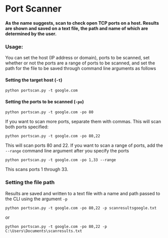 # Port Scanner
#### As the name suggests, scan to check open TCP ports on a host. Results are shown and saved on a text file, the path and name of which are determined by the user.


### Usage:
You can set the host (IP address or domain), ports to be scanned, set whether or not the ports are a range of ports to be scanned, and set the path for the file to be saved through command line arguments as follows
  #### Setting the target host (```-t```)
  ```
  python portscan.py -t google.com
  ```
  #### Setting the ports to be scanned (```-po```)
  ```
  python portscan.py -t google.com -po 80
  ```
  If you want to scan more ports, separate them with commas. This will scan both ports specified:
  ```
  python portscan.py -t google.com -po 80,22
  ```
  This will scan ports 80 and 22. If you want to scan a range of ports, add the ```--range``` command line argument after you specify the ports
  ```
  python portscan.py -t google.com -po 1,33 --range
  ```
  This scans ports 1 through 33.
  ### Setting the file path
  Results are saved and written to a text file with a name and path passed to the CLI using the argument ```-p```
  ```
  python portscan.py -t google.com -po 80,22 -p scanresultsgoogle.txt
  ```
  or
  ```
  python portscan.py -t google.com -po 80,22 -p C:\Users\Documents\scanresults.txt
  ```
  